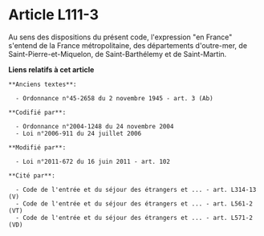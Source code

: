 # Article L111-3

Au sens des dispositions du présent code, l'expression "en France" s'entend de la France métropolitaine, des départements
d'outre-mer, de Saint-Pierre-et-Miquelon, de Saint-Barthélemy et de Saint-Martin.

**Liens relatifs à cet article**

	**Anciens textes**:

	  - Ordonnance n°45-2658 du 2 novembre 1945 - art. 3 (Ab)

	**Codifié par**:

	  - Ordonnance n°2004-1248 du 24 novembre 2004
	  - Loi n°2006-911 du 24 juillet 2006

	**Modifié par**:

	  - Loi n°2011-672 du 16 juin 2011 - art. 102

	**Cité par**:

	  - Code de l'entrée et du séjour des étrangers et ... - art. L314-13 (V)
	  - Code de l'entrée et du séjour des étrangers et ... - art. L561-2 (VT)
	  - Code de l'entrée et du séjour des étrangers et ... - art. L571-2 (VD)
